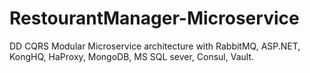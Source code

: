 # RestourantManager-Microservice
DD CQRS Modular Microservice architecture with RabbitMQ, ASP.NET, KongHQ, HaProxy, MongoDB, MS SQL sever, Consul, Vault. 
